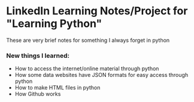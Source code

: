 # LinkedIn Learning Notes/Project for "Learning Python"
These are very brief notes for something I always forget in python
### New things I learned:
- How to access the internet/online material through python
- How some data websites have JSON formats for easy access through python
- How to make HTML files in python
- How Github works
